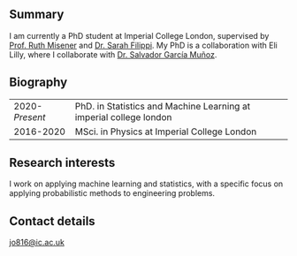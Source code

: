 ## Summary 

I am currently a PhD student at Imperial College London, supervised by [Prof. Ruth Misener](https://www.imperial.ac.uk/people/r.misener) and [Dr. Sarah Filippi](https://www.imperial.ac.uk/people/s.filippi). My PhD is a collaboration with Eli Lilly, where I collaborate with [Dr. Salvador García Muñoz](https://scholar.google.com/citations?user=L-7xA40AAAAJ&hl). 

## Biography

| | |
|---|----|
| 2020-_Present_|PhD. in Statistics and Machine Learning at imperial college london|
|2016-2020 |MSci. in Physics at Imperial College London |



## Research interests

I work on applying machine learning and statistics, with a specific focus on applying probabilistic methods to engineering problems. 

## Contact details 

<jo816@ic.ac.uk>

